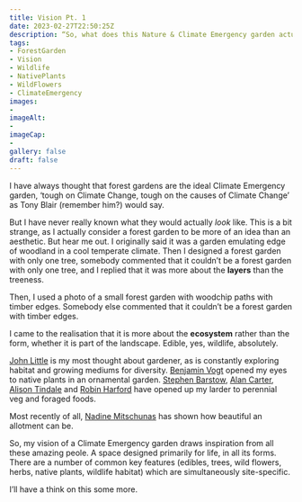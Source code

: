 ```yaml
---
title: Vision Pt. 1
date: 2023-02-27T22:50:25Z
description: “So, what does this Nature & Climate Emergency garden actually look like?” 
tags: 
- ForestGarden
- Vision
- Wildlife
- NativePlants
- WildFlowers
- ClimateEmergency
images: 
- 
imageAlt:
- 
imageCap:
- 
gallery: false
draft: false
---
```


I have always thought that forest gardens are the ideal Climate Emergency garden, ‘tough on Climate Change, tough on the causes of Climate Change’ as Tony Blair (remember him?) would say.

But I have never really known what they would actually _look_ like. This is a bit strange, as I actually consider a forest garden to be more of an idea than an aesthetic. But hear me out. I originally said it was a garden emulating edge of woodland in a cool temperate climate. Then I designed a forest garden with only one tree, somebody commented that it couldn’t be a forest garden with only one tree, and I replied that it was more about the **layers** than the treeness.

Then, I used a photo of a small forest garden with woodchip paths with timber edges. Somebody else commented that it couldn’t be a forest garden with timber edges. 

I came to the realisation that it is more about the **ecosystem** rather than the form, whether it is part of the landscape. Edible, yes, wildlife, absolutely.

[John Little](https://www.grassroofcompany.co.uk/) is my most thought about gardener, as is constantly exploring habitat and growing mediums for diversity. [Benjamin Vogt](https://monarchgard.com/) opened my eyes to native plants in an ornamental garden. [Stephen Barstow](http://www.edimentals.com/blog/), [Alan Carter](https://www.foodforest.garden/), [Alison Tindale](https://backyardlarder.co.uk/) and [Robin Harford](https://www.eatweeds.co.uk/) have opened up my larder to perennial veg and foraged foods.

Most recently of all, [Nadine Mitschunas](https://www.hardy-plant.org.uk/blog/nadine) has shown how beautiful an allotment can be.

So, my vision of a Climate Emergency garden draws inspiration from all these amazing peole. A space designed primarily for life, in all its forms. There are a number of common key features (edibles, trees, wild flowers, herbs, native plants, wildlife habitat) which are simultaneously site-specific.

I’ll have a think on this some more. 
